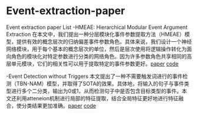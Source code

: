 # Event-extraction-paper
Event extraction paper List
-HMEAE: Hierarchical Modular Event Argument Extraction   在本文中，我们提出一种分层模块化事件参数提取方法（HMEAE）模型，提供有效的概念层次的归纳偏差事件参数角色。具体来说，我们设计一个神经网络模块，用于每个基本的概念层次的单位，然后是层次使用将逻辑操作转化为面向角色的模块化对特定参数进行分类的网络角色。因为许多参数角色共享相同的高层单元模块，它们的相关性可以用于提取特定的事件参数更好。[paper](https://www.aclweb.org/anthology/D19-1584.pdf) [code](https://github.com/thunlp/HMEAE)

-Event Detection without Triggers   本文提出了一种不需要触发词进行的事件检测（TBN-NAM）模型，并取得了SOTA的效果。具体地，将输入的句子与事件类型进行多个二分类，输出为0或1，从而检测句子中是否包含目标类型的事件。本文还利用atteneion机制进行局部的特征提取，结合全局特征更好地进行特征融合，使分类结果更加准确。[paper](https://www.aclweb.org/anthology/N19-1080.pdf) [code](https://github.com/liushulinle/event_detection_without_triggers)
